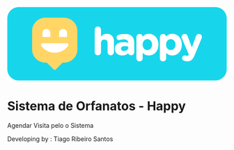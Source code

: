 <img src="https://github.com/Bonizario/happy/blob/master/assets/banner.png?raw=true" />
<h1>Sistema de Orfanatos - Happy </h1>
<p>Agendar Visita pelo o Sistema </p>
<p>Developing by : Tiago Ribeiro Santos </p>
